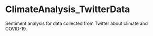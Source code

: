# ClimateAnalysis_TwitterData
Sentiment analysis for data collected from Twitter about climate and COVID-19.
